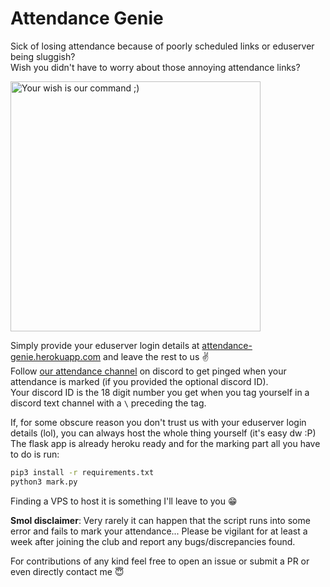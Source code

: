 
# Attendance Genie

Sick of losing attendance because of poorly scheduled links or eduserver being sluggish?  
Wish you didn't have to worry about those annoying attendance links?  

<img alt="Your wish is our command ;)" src="https://memegenerator.net/img/instances/54975493.jpg" width=400>

Simply provide your eduserver login details at [attendance-genie.herokuapp.com](https://attendance-genie.herokuapp.com) and leave the rest to us ✌️  
Follow [our attendance channel](https://discord.gg/xkQddAEECx) on discord to get pinged when your attendance is marked (if you provided the optional discord ID).  
Your discord ID is the 18 digit number you get when you tag yourself in a discord text channel with a `\` preceding the tag.  

If, for some obscure reason you don't trust us with your eduserver login details (lol), you can always host the whole thing yourself (it's easy dw :P)  
The flask app is already heroku ready and for the marking part all you have to do is run:

```bash
pip3 install -r requirements.txt
python3 mark.py
```

Finding a VPS to host it is something I'll leave to you 😁  

**Smol disclaimer**: Very rarely it can happen that the script runs into some error and fails to mark your attendance... Please be vigilant for at least a week after joining the club and report any bugs/discrepancies found.  

For contributions of any kind feel free to open an issue or submit a PR or even directly contact me :innocent:
